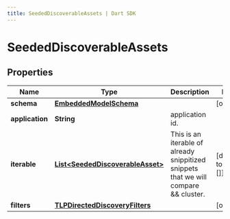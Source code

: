```yaml
---
title: SeededDiscoverableAssets | Dart SDK
---
```


# SeededDiscoverableAssets

## Properties
Name | Type | Description | Notes
------------ | ------------- | ------------- | -------------
**schema** | [**EmbeddedModelSchema**](EmbeddedModelSchema) |  | [optional] 
**application** | **String** | application id. | 
**iterable** | [**List\<SeededDiscoverableAsset\>**](SeededDiscoverableAsset) | This is an iterable of already snippitized snippets that we will compare && cluster. | [default to const []]
**filters** | [**TLPDirectedDiscoveryFilters**](TLPDirectedDiscoveryFilters) |  | [optional] 


